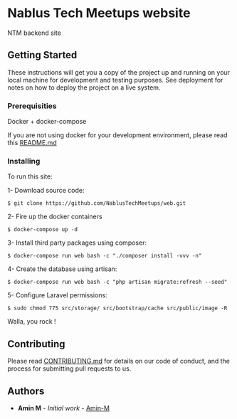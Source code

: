 # Nablus Tech Meetups website

NTM backend site  

## Getting Started 

These instructions will get you a copy of the project up and running on your local machine for development and testing purposes. See deployment for notes on how to deploy the project on a live system.

### Prerequisities

Docker + docker-compose


If you are not using docker for your development environment, please read this [README.md](src/README.md)

### Installing

To run this site:

1- Download source code:
```
$ git clone https://github.com/NablusTechMeetups/web.git
```

2- Fire up the docker containers
```
$ docker-compose up -d
```

3- Install third party packages using composer:
```
$ docker-compose run web bash -c "./composer install -vvv -n"
```

4- Create the database using artisan:
```
$ docker-compose run web bash -c "php artisan migrate:refresh --seed"
```

5- Configure Laravel permissions:
```
$ sudo chmod 775 src/storage/ src/bootstrap/cache src/public/image -R
```

Walla, you rock !

## Contributing

Please read [CONTRIBUTING.md](CONTRIBUTING.md) for details on our code of conduct, and the process for submitting pull requests to us.

## Authors

* **Amin M** - *Initial work* - [Amin-M](https://github.com/amin-m)